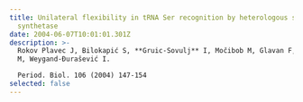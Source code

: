```yaml
---
title: Unilateral flexibility in tRNA Ser recognition by heterologous seryl-tRNA
  synthetase
date: 2004-06-07T10:01:01.301Z
description: >-
  Rokov Plavec J, Bilokapić S, **Gruic-Sovulj** I, Močibob M, Glavan F, Brgles
  M, Weygand-Đurašević I.

  Period. Biol. 106 (2004) 147-154
selected: false
---
```

